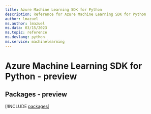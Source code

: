 ```yaml
---
title: Azure Machine Learning SDK for Python
description: Reference for Azure Machine Learning SDK for Python
author: lmazuel
ms.author: lmazuel
ms.data: 03/15/2023
ms.topic: reference
ms.devlang: python
ms.service: machinelearning
---
```

# Azure Machine Learning SDK for Python - preview
## Packages - preview
[!INCLUDE [packages](machine-learning-index.md)]